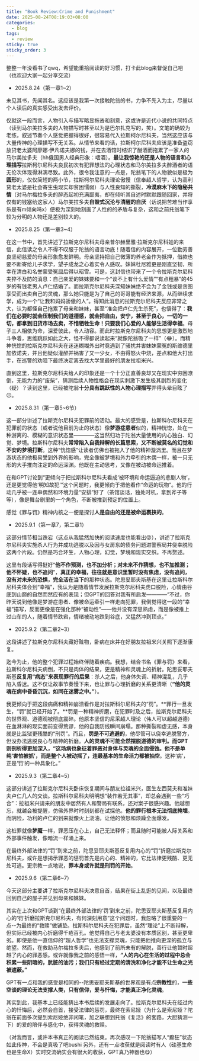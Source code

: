 ```yaml
---
title: "Book Review:Crime and Punishment"
date: 2025-08-24T08:19:03+08:00
categories:
  - blog
tags:
  - review
sticky: true
sticky_order: 3
---
```


整整一年没看书了qwq，希望能重拾阅读的好习惯，打卡此blog来督促自己吧（也欢迎大家一起分享交流）

- 2025.8.24（第一章1~2）

未见其书，先闻其名。这应该是我第一次接触陀翁的书，力争不先入为主，尽量以个人读后的真实感受出发去评价。

仅就这一段而言，人物引入与描写略显拖沓和刻意，这或许是近代小说的共同特点（读到马尔美拉多夫的人物描写时甚至以为是巴尔扎克写的，笑）。文笔的确较为老练，叙述节奏个人感觉把握得很好，很容易代入拉斯柯尔尼科夫，当然这应该与大量传神的心理描写不无关系。从情节来看的话，拉斯柯尔尼科夫应该是准备盗窃放贷老太婆阿廖娜·伊凡诺夫娜的钱，并在去酒馆时结识了酗酒而拖累了一家人的马尔美拉多夫（hh俄国男人经典形象：嗜酒）。**最让我惊艳的还是人物的语言和心理描写**拉斯柯尔尼科夫良民初次有犯罪想法的心理状态和马尔美拉多夫醉酒者的语无伦次体现得淋漓尽致。此外，很令我注意的一点是，陀翁笔下的人物貌似是极为**圆形**的，仅仅简短的两小节，拉斯柯尔尼科夫理论傲慢（信奉超人哲学，认为高利贷老太婆是社会寄生虫现实却贫困懦弱）与人性良知的撕裂，**冷漠麻木下的隐秘共情**（对马尔梅拉多夫的醉态起初充满鄙夷，却在倾听其自述时默默跟随回家，并将仅有的钱塞给这家人）马尔美拉多夫**自毁式沉沦与清醒的自厌**（话说把苦难当作享乐是有m倾向吗x）便极为深刻地刻画了人性的的矛盾与复杂，这和之前托翁笔下较为分明的人物还是差别较大的。


- 2025.8.25（第一章3~4）

在这一节中，首先讲述了拉斯克尔尼科夫母亲普尔赫里雅·拉斯克尔尼科娃的来信，此信读之令人不得不叹服于陀翁的语言功底！随着信的内容展开，一位勤劳善良坚韧慈爱的母亲形象愈发鲜明。母亲坚持把自己微薄的养老金作为抵押，借款也要不断寄给儿子求学，望子成龙之心着实令人感叹。妹妹杜尼雅更是刚直坚韧，所幸在清白和名誉蒙受冤屈后得以昭雪。可是，这封信也带来了一个令拉斯克尔尼科夫猝不及防的消息：自己亲爱的妹妹要和一个“谈不上有什么爱情”“有点粗暴”的45岁的有钱老男人卢仁结婚了。而拉斯克尔尼科夫深知妹妹绝不会为了金钱或是贪图享受而出卖自己的灵魂，那么她只能是为了自己的哥哥能有经济来源，从而继续求学，成为一个“让我和妈妈骄傲的人”。得知此消息的拉斯克尔尼科夫反应非常之大，认为都怪自己拖累了母亲和妹妹，甚至“准会把卢仁先生杀死”，也悟得了：**我们在必要时就会压制我们的道德感，就会把自由，安宁，甚至于良心，一切的一切，都拿到旧货市场去卖，不惜牺牲生命！只要我们心爱的人能够生活得幸福**。母子三人相依为命，深爱彼此，令人动容。而此时拉斯克尔尼科夫的思想更是激烈地斗争着，思维跳跃如此之大，怪不得都说读起来“就像陀翁吸了一样”（😂）。而精神恍惚的拉斯克尔尼科夫在迷迷糊糊外出时竟遇到了骚扰并害妹妹蒙冤的斯维德里加依诺夫，并且他疑似灌醉并祸害了又一少女，不由得怒火中烧，差点和他大打出手，在巡警的劝阻下最终决定离去找大学里最好的朋友拉祖米兴。

直到这里，拉斯克尔尼科夫给人的印象还是一个十分正直善良却又在现实中穷困潦倒，无能为力的“废柴”，猜测后续人物性格会在现实刺激下发生极其剧烈的变化（疑）？读到这里，已经被陀翁**十分具有跳跃性的人物心理描写**弄得头晕目眩了😖。


- 2025.8.31（第一章5~6节）

这一部分讲述了拉斯克尔尼科夫犯罪前的活动。最大的感受是，拉斯科尔尼科夫在犯罪前的状态（或者说他目前为止的状态）像**梦游症患者**似的，精神恍惚，处在一种游离的、模糊的意识状态里————这当然归功于陀翁大量使用的内心独白、幻觉、梦境。拉斯科尔尼科夫**常常陷入自我辩解的长篇思索，又不断被莫名的幻觉和不安的梦境打断**。这种“恍惚感”让读者仿佛也被拖入了他的精神漩涡里。而且在梦游状态的他极易受到外界的影响，完全像被梦境和外力牵引的木偶一样，被一只无形的大手推向注定的命运深渊。他既在主动思考，又像在被动被命运推着。

在和GPT讨论到“更倾向于把拉斯科尔尼科夫看成‘被环境和命运逼迫的悲剧人物’，还是更觉得他‘明知故犯’”这个问题时，我更倾向于把他看作“命运的玩物”。他的行动几乎被一连串偶然和环境力量“安排”好了（茶馆谈话，独处时机，拿到斧子等等），像是舞台剧里的一个角色，不断被推到预定的位置上。

感觉《罪与罚》精神内核之一便是探讨**人是自由的还是被命运裹挟的**。


- 2025.9.1（第一章7，第二章1）

这部分情节相当跌宕（这点从我猛然加快的阅读速度也能看出😝），讲述了拉斯克尔尼科夫实施杀人行为并成功逃脱以及因与女房东的债务问题进警察局并侥幸脱险这两个片段。仍然是巧合环生，人物心理，幻觉，梦境和现实交织。不再赘述。

这里有段话写得挺好“**他不作预测，也不加分析；对未来不作猜想，也不加推测；他不怀疑，也不追问**”，**真正的幸福，往往就是意识里暂时没有焦虑，没有追问，没有对未来的恐惧，完全活在当下**的那种状态。陀思妥耶夫斯基在这里让拉斯科尔尼科夫体会到“幸福”，我认为是随着情节发展拉斯克尔尼科夫虎口脱险，心情由谷底到山巅的自然而然应有的表现；但GPT的回答对我有所启发————“不过，你昨天说到他像是梦游症患者、像被命运牵引一样走向犯罪，我倒觉得这一段的“幸福”描写，反而更像是在强化那种“被动性”——他并没有深思熟虑，而是像被推上过山车的人，随着情节跌宕，情绪被动地跌到谷底，又猛然冲到顶点。”


- 2025.9.2（第二章2~3）

这段讲述了拉斯克尔尼科夫藏好赃物，卧病在床并在好朋友拉祖米兴关照下逐渐康复。

迄今为止，他的整个犯罪过程始终伴随着疾病。我想，结合书名《罪与罚》来看，拉斯科尔尼科夫病倒，不只是肉体的结果，更是精神和灵魂上的折射。陀思妥耶夫斯基**反复用“病态”来表现罪行的后果**：杀人之后，他身体失调、精神混乱，几乎陷入昏迷。这不仅让故事节奏慢下来，也让罪与心理折磨的关系更清晰（**“他的灵魂在病中昏昏沉沉，如同在迷雾之中。”**）。

我更倾向于把这段病痛和精神崩溃看作是对拉斯科尔尼科夫的“罚”。**罪行一旦发生，“罚”就已经开始了。**罚是一种精神折磨，在犯罪时及之后，拉斯克尔尼科夫的世界观、道德观被彻底震碎。他原本坚信的尼采超人理论（伟人可以超越道德）在血淋淋的现实面前变得荒谬，他的自我防线瞬间崩塌。那种撕裂和虚无感，本身就是比监狱更残酷的“刑罚”。而且，**罚是不可逃避的**，他尽管可以侥幸逃脱警方，但没办法逃脱良心与精神的折磨。**人的灵魂不可能全然摆脱道德的审判。**而GPT则剖析得更加深入，“这场病也象征着罪恶对身体与灵魂的全面侵蚀。他不是单纯‘害怕被抓’，而是整个人被动摇了，连**最基本的生命活力都被抽空**。这种‘病’，正是‘罚’的一种具象化。”


- 2025.9.3（第二章4~5）

这部分讲述了拉斯克尔尼科夫卧床恢复期间与朋友拉祖米兴，医生左西莫夫和准妹夫卢仁几人的交谈。拉斯科尔尼科夫明明想“装作若无其事”，却总会遇到一些“巧合”：拉祖米兴请来的朋友中居然有人和警局有联系，还对案子很感兴趣。他越想忘，就越会被提醒，仿佛外界时时刻刻都在试探他。**他的罪行根本无法彻底掩埋**。而阴险，功利的卢仁的到来就像火上浇油，让他的愤怒和烦躁全面爆发。

这桩罪就像**梦魇**一样，罪恶压在心上，自己无法释怀；而且随时可能被人际关系和外部事件触发，像暗流一样涌上来。

在最终外部法律的“罚”到来之前，陀思妥耶夫斯基反复用内心的“罚”折磨拉斯克尔尼科夫，或许是想揭示罪恶的惩罚首先是内心的、精神的，它比法律更残酷、更无处可逃。更宗教一点地说，**罪本身或许就是刑罚的开始**。


- 2025.9.6（第二章6~7）

今天这部分主要讲了拉斯克尔尼科夫决意自首，结果在街上乱逛的见闻，以及最终回到自己的屋子并见到母亲和妹妹。

其实在上次和GPT谈到“在最终外部法律的‘罚’到来之前，陀思妥耶夫斯基反复用内心的‘罚’折磨拉斯克尔尼科夫，有何深刻用意”这个问题时，我忽略了很重要的一点--为最终的“救赎”做铺垫。拉斯科尔尼科夫在犯罪后，虽然“理论”上不断辩解，但实际已经被内心折磨得千疮百孔。他觉得自己与老太婆没有本质区别，甚至更卑劣。即使是他一直信仰的“超人哲学”也无法支撑灵魂，只能把他推向更深的孤立与绝望。然而，在救助马尔梅拉多夫后，他感到了前所未有的解脱，善行让他暂时超越了内心的罪恶感。或许就像我之前的感悟一样，**“人的内心在生活的过程中总会积累一些阴暗的，肮脏的油污；我们只有经过定期的清洗和净化才能不让生命之光被遮蔽。”**

GPT有一点和我的感受是相同的--陀思妥耶夫斯基的世界观是有点**宗教性**的，**一些空谈的理论无法支撑人类，只有信仰，爱与忏悔，才能真正净化灵魂**。

其实到此，我基本上已经能猜出本书后续的发展走向了。拉斯克尔尼科夫在经过内心的忏悔后，必然会自首，接受法律的惩罚，最终在索尼娅（为什么是索尼娅？陀翁在前面多次提到索尼娅绝非闲笔，加之联想到托翁《复活》的套路，大胆猜测一下）的爱的陪伴与感化中，获得灵魂的救赎。

（对我而言，或许本书真正的阅读已然结束。再次感叹一下陀翁描写人“癫狂”状态如此传神，不会是真吸了吧bushi 另外，还有一点收获就是阅读时有人（硅基生命也是生命X）实时交流确实会有很大的收获，GPT真乃神器也😋）




<script src="https://utteranc.es/client.js" repo="QiyuZhang-stu/QiyuZhang-stu.github.io" issue-term="pathname" label="Comment" theme="github-light" crossorigin="anonymous" async> </script>